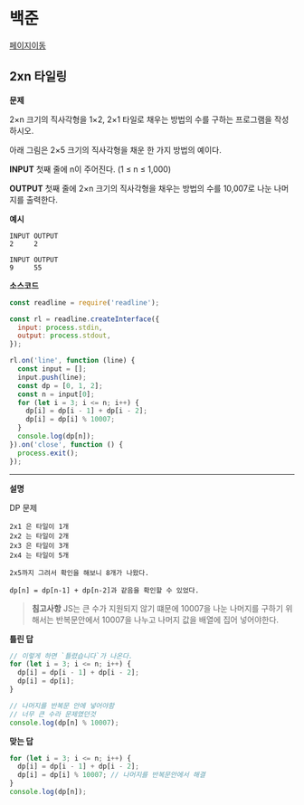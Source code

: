 # 백준

[페이지이동](https://www.acmicpc.net/problem/11726)

## 2xn 타일링

**문제**

2×n 크기의 직사각형을 1×2, 2×1 타일로 채우는 방법의 수를 구하는 프로그램을 작성하시오.

아래 그림은 2×5 크기의 직사각형을 채운 한 가지 방법의 예이다.

**INPUT**
첫째 줄에 n이 주어진다. (1 ≤ n ≤ 1,000)

**OUTPUT**
첫째 줄에 2×n 크기의 직사각형을 채우는 방법의 수를 10,007로 나눈 나머지를 출력한다.

**예시**

```
INPUT OUTPUT
2     2

INPUT OUTPUT
9     55
```

**소스코드**

```js
const readline = require('readline');

const rl = readline.createInterface({
  input: process.stdin,
  output: process.stdout,
});

rl.on('line', function (line) {
  const input = [];
  input.push(line);
  const dp = [0, 1, 2];
  const n = input[0];
  for (let i = 3; i <= n; i++) {
    dp[i] = dp[i - 1] + dp[i - 2];
    dp[i] = dp[i] % 10007;
  }
  console.log(dp[n]);
}).on('close', function () {
  process.exit();
});
```

---

**설명**

DP 문제

```
2x1 은 타일이 1개
2x2 는 타일이 2개
2x3 은 타일이 3개
2x4 는 타일이 5개

2x5까지 그려서 확인을 해보니 8개가 나왔다.

dp[n] = dp[n-1] + dp[n-2]과 같음을 확인할 수 있었다.

```

> **침고사항**
> JS는 큰 수가 지원되지 않기 떄문에 10007을 나눈 나머지를 구하기 위해서는 반복문안에서 10007을 나누고 나머지 값을 배열에 집어 넣어야한다.

**틀린 답**

```js
// 이렇게 하면 `틀렸습니다`가 나온다.
for (let i = 3; i <= n; i++) {
  dp[i] = dp[i - 1] + dp[i - 2];
  dp[i] = dp[i];
}

// 나머지를 반복문 안에 넣어야함
// 너무 큰 수라 문제였던것
console.log(dp[n] % 10007);
```

**맞는 답**

```js
for (let i = 3; i <= n; i++) {
  dp[i] = dp[i - 1] + dp[i - 2];
  dp[i] = dp[i] % 10007; // 나머지를 반복문안에서 해결
}
console.log(dp[n]);
```
